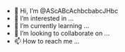 - 👋 Hi, I’m @AScABcAchbcbabcJHbc
- 👀 I’m interested in ...
- 🌱 I’m currently learning ...
- 💞️ I’m looking to collaborate on ...
- 📫 How to reach me ...

<!---
AScABcAchbcbabcJHbc/AScABcAchbcbabcJHbc is a ✨ special ✨ repository because its `README.md` (this file) appears on your GitHub profile.
You can click the Preview link to take a look at your changes.
--->
